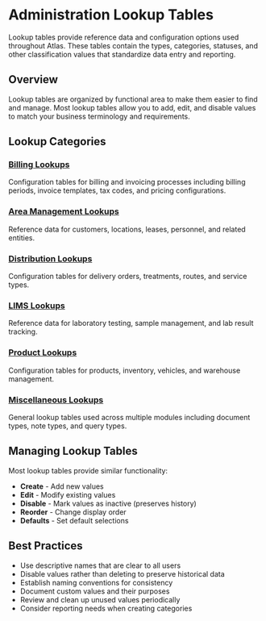 # Administration Lookup Tables

Lookup tables provide reference data and configuration options used throughout Atlas. These tables contain the types, categories, statuses, and other classification values that standardize data entry and reporting.

## Overview

Lookup tables are organized by functional area to make them easier to find and manage. Most lookup tables allow you to add, edit, and disable values to match your business terminology and requirements.

## Lookup Categories

### [Billing Lookups](Billing/Index.md)
Configuration tables for billing and invoicing processes including billing periods, invoice templates, tax codes, and pricing configurations.


### [Area Management Lookups](AreaManagement/Index.md)
Reference data for customers, locations, leases, personnel, and related entities.


### [Distribution Lookups](Distribution/Index.md)
Configuration tables for delivery orders, treatments, routes, and service types.


### [LIMS Lookups](LIMS/Index.md)
Reference data for laboratory testing, sample management, and lab result tracking.


### [Product Lookups](Product/Index.md)
Configuration tables for products, inventory, vehicles, and warehouse management.


### [Miscellaneous Lookups](Misc/Index.md)
General lookup tables used across multiple modules including document types, note types, and query types.

## Managing Lookup Tables

Most lookup tables provide similar functionality:
* **Create** - Add new values
* **Edit** - Modify existing values
* **Disable** - Mark values as inactive (preserves history)
* **Reorder** - Change display order
* **Defaults** - Set default selections

## Best Practices

* Use descriptive names that are clear to all users
* Disable values rather than deleting to preserve historical data
* Establish naming conventions for consistency
* Document custom values and their purposes
* Review and clean up unused values periodically
* Consider reporting needs when creating categories

